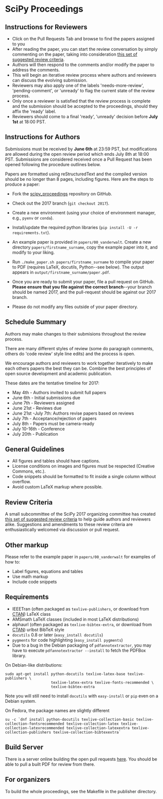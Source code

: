 # SciPy Proceedings

## Instructions for Reviewers

- Click on the Pull Requests Tab and browse to find the papers assigned to you
- After reading the paper, you can start the review conversation by simply commenting
  on the paper, taking into consideration
  [this set of suggested review criteria](https://github.com/scipy-conference/scipy_proceedings/blob/master/review_criteria.md).
- Authors will then respond to the comments and/or modify the paper to address the comments. 
- This will begin an iterative review process where authors and reviewers can discuss the
  evolving submission.
- Reviewers may also apply one of the labels 'needs-more-review', 'pending-comment', or 
  'unready' to flag the current state of the review process.
- Only once a reviewer is satisfied that the review process is complete and the submission should
  be accepted to the proceedings, should they affix the 'ready' label. 
- Reviewers should come to a final 'ready', 'unready' decision before **July 1st** at 18:00 PST.

## Instructions for Authors

Submissions must be received by **June 6th** at 23:59 PST, but modifications are
allowed during the open review period which ends July 8th at 18:00 PST.  Submissions are
considered received once a Pull Request has been opened following the procedure
outlines below.

Papers are formatted using reStructuredText and the compiled version should be
no longer than 8 pages, including figures.  Here are the steps to produce a
paper:

- Fork the
  [scipy_proceedings](https://github.com/scipy-conference/scipy_proceedings)
  repository on GitHub.

- Check out the 2017 branch (``git checkout 2017``).

- Create a new environment (using your choice of environment manager, e.g., ``pyenv`` or ``conda``).

- Install/update the required python libraries (``pip install -U -r requirements.txt``).

- An example paper is provided in ``papers/00_vanderwalt``.  Create a new
  directory ``papers/firstname_surname``, copy the example paper into it, and
  modify to your liking.

- Run ``./make_paper.sh papers/firstname_surname`` to compile your paper to
  PDF (requires LaTeX, docutils, Python--see below).  The output appears in
  ``output/firstname_surname/paper.pdf``.

- Once you are ready to submit your paper, file a pull request on GitHub.
  **Please ensure that you file against the correct branch**--your branch
  should be named 2017, and the pull-request should be against our 2017
  branch.

- Please do not modify any files outside of your paper directory.

## Schedule Summary

Authors may make changes to their submisions throughout the review process.

There are many different styles of review (some do paragraph comments, others
do 'code review' style line edits) and the process is open.

We encourage authors and reviewers to work together iteratively to make each 
others papers the best they can be.
Combine the best principles of open source development and academic publication.

These dates are the tentative timeline for 2017:

- May 4th - Authors invited to submit full papers
- June 6th - Initial submissions due
- June 7th - Reviewers assigned
- June 21st - Reviews due
- June 21st -July 7th: Authors revise papers based on reviews
- July 7th - Acceptance/rejection of papers
- July 8th - Papers must be camera-ready
- July 10-16th - Conference
- July 20th - Publication

## General Guidelines

- All figures and tables should have captions.
- License conditions on images and figures must be respected (Creative Commons,
  etc.).
- Code snippets should be formatted to fit inside a single column without
  overflow.
- Avoid custom LaTeX markup where possible.

## Review Criteria

A small subcommittee of the SciPy 2017 organizing committee has created [this
set of suggested review
criteria](https://github.com/scipy-conference/scipy_proceedings/blob/master/review_criteria.md)
to help guide authors and reviewers alike. Suggestions and amendments to these
review criteria are enthusiastically welcomed via discussion or pull request.

## Other markup

Please refer to the example paper in ``papers/00_vanderwalt`` for
examples of how to:

 - Label figures, equations and tables
 - Use math markup
 - Include code snippets

## Requirements

 - IEEETran (often packaged as ``texlive-publishers``, or download from
   [CTAN](http://www.ctan.org/tex-archive/macros/latex/contrib/IEEEtran/)) LaTeX
   class
 - AMSmath LaTeX classes (included in most LaTeX distributions)
 - alphaurl (often packaged as ``texlive-bibtex-extra``, or download from
   [CTAN](https://www.ctan.org/pkg/urlbst)) urlbst BibTeX style
 - `docutils` 0.8 or later (``easy_install docutils``)
 - `pygments` for code highlighting (``easy_install pygments``)
 - Due to a bug in the Debian packaging of ``pdfannotextractor``, you may have
   to execute ``pdfannotextractor --install`` to fetch the PDFBox library.

On Debian-like distributions:

```
sudo apt-get install python-docutils texlive-latex-base texlive-publishers \
                     texlive-latex-extra texlive-fonts-recommended \
                     texlive-bibtex-extra
```

Note you will still need to install `docutils` with `easy-install` or `pip` even on a Debian system.

On Fedora, the package names are slightly different

```
su -c `dnf install python-docutils texlive-collection-basic texlive-collection-fontsrecommended texlive-collection-latex texlive-collection-latexrecommended texlive-collection-latexextra texlive-collection-publishers texlive-collection-bibtexextra`
```

## Build Server

There is a server online building the open pull requests 
[here](http://zibi.bids.berkeley.edu:7001). You should be able to pull a built PDF 
for review from there.

## For organizers

To build the whole proceedings, see the Makefile in the publisher directory.
